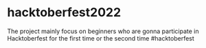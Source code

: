 # hacktoberfest2022
The project mainly focus on beginners who are gonna participate in Hacktoberfest for the first time or the second time
#hacktoberfest
